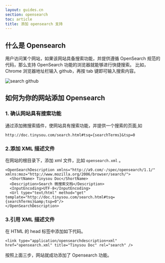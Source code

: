 ```yaml
---
layout: guides.cn
section: opensearch
toc: article
title: 添加 opensearch 支持
---
```


## 什么是 Opensearch
用户访问某个网站，如果该网站具备搜索功能，并提供遵循 OpenSearch 规范的代码，那么支持 OpenSearch 功能的浏览器就能够进行快捷搜索。
比如，Chrome 浏览器地址栏输入 github，再按 tab 键即可输入搜索内容。

![search github](search-github.png)

## 如何为你的网站添加 Opensearch

### 1. 确认网站具有搜索功能

通过添加微搜索插件，使网站具有搜索功能，并提供一个搜索的页面,如

```
http://doc.tinysou.com/search.html#tsq={searchTerms}&tsp=0
```

### 2.添加 XML 描述文件

在网站的根目录下，添加 xml 文件，比如 `opensearch.xml` 。

```
<OpenSearchDescription xmlns="http://a9.com/-/spec/opensearch/1.1/" xmlns:moz="http://www.mozilla.org/2006/browser/search/">
  <ShortName> Tinysou Doc</ShortName>
  <Description>Search 微搜索文档</Description>
  <InputEncoding>UTF-8</InputEncoding>
  <Url type="text/html" method="get" template="http://doc.tinysou.com/search.html#tsq={searchTerms}&amp;tsp=0"/>
</OpenSearchDescription>
```

### 3.引用 XML 描述文件

在 HTML 的 head 标签中添加如下代码。

```
<link type="application/opensearchdescription+xml" href="opensearch.xml" title="Tinysou Doc" rel="search" />
```

按照上面三步，网站就成功添加了 Opensearch 功能。
